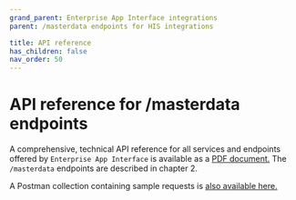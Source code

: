 ```yaml
---
grand_parent: Enterprise App Interface integrations
parent: /masterdata endpoints for HIS integrations

title: API reference
has_children: false
nav_order: 50
---
```


# API reference for /masterdata endpoints

A comprehensive, technical API reference for all services and endpoints offered by `Enterprise App Interface` is available as a [PDF document.](../../static/documents/Enterprise%20App%20Interface%20service%208.0%20interface%20specification.pdf) 
The `/masterdata` endpoints are described in chapter 2.

A Postman collection containing sample requests is [also available here.](../../static/documents/Enterprise%20App%20Interface%20service%20API%20v8.0.4.postman_collection.json)